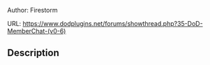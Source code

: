 Author: Firestorm

URL: https://www.dodplugins.net/forums/showthread.php?35-DoD-MemberChat-(v0-6)

## Description

